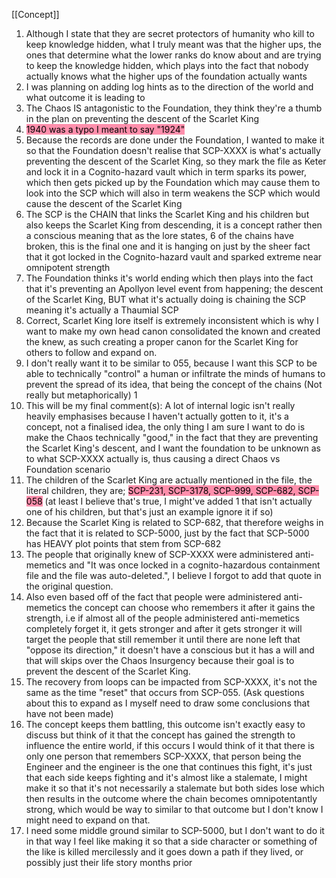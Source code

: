 [[Concept]]

1. Although I state that they are secret protectors of humanity who kill to keep knowledge hidden, what I truly meant was that the higher ups, the ones that determine what the lower ranks do know about and are trying to keep the knowledge hidden, which plays into the fact that nobody actually knows what the higher ups of the foundation actually wants 
2. I was planning on adding log hints as to the direction of the world and what outcome it is leading to 
3. The Chaos IS antagonistic to the Foundation, they think they're a thumb in the plan on preventing the descent of the Scarlet King 
4. <mark style="background: #FF5582A6;">1940 was a typo I meant to say "1924"</mark>  
5. Because the records are done under the Foundation, I wanted to make it so that the Foundation doesn't realise that SCP-XXXX is what's actually preventing the descent of the Scarlet King, so they mark the file as Keter and lock it in a Cognito-hazard vault which in term sparks its power, which then gets picked up by the Foundation which may cause them to look into the SCP which will also in term weakens the SCP which would cause the descent of the Scarlet King 
6. The SCP is the CHAIN that links the Scarlet King and his children but also keeps the Scarlet King from descending, it is a concept rather then a conscious meaning that as the lore states, 6 of the chains have broken, this is the final one and it is hanging on just by the sheer fact that it got locked in the Cognito-hazard vault and sparked extreme near omnipotent strength 
7. The Foundation thinks it's world ending which then plays into the fact that it's preventing an Apollyon level event from happening; the descent of the Scarlet King, BUT what it's actually doing is chaining the SCP meaning it's actually a Thaumial SCP 
8. Correct, Scarlet King lore itself is extremely inconsistent which is why I want to make my own head canon consolidated the known and created the knew, as such creating a proper canon for the Scarlet King for others to follow and expand on. 
9. I don't really want it to be similar to 055, because I want this SCP to be able to technically "control" a human or infiltrate the minds of humans to prevent the spread of its idea, that being the concept of the chains (Not really but metaphorically) 1
10. This will be my final comment(s): A lot of internal logic isn't really heavily emphasises because I haven't actually gotten to it, it's a concept, not a finalised idea, the only thing I am sure I want to do is make the Chaos technically "good," in the fact that they are preventing the Scarlet King's descent, and I want the foundation to be unknown as to what SCP-XXXX actually is, thus causing a direct Chaos vs Foundation scenario 
11. The children of the Scarlet King are actually mentioned in the file, the literal children, they are; <mark style="background: #FF5582A6;">SCP-231, SCP-3178, SCP-999, SCP-682, SCP-058</mark> (at least I believe that's true, I might've added 1 that isn't actually one of his children, but that's just an example ignore it if so) 
12. Because the Scarlet King is related to SCP-682, that therefore weighs in the fact that it is related to SCP-5000, just by the fact that SCP-5000 has HEAVY plot points that stem from SCP-682 
13. The people that originally knew of SCP-XXXX were administered anti-memetics and "It was once locked in a cognito-hazardous containment file and the file was auto-deleted.", I believe I forgot to add that quote in the original question. 
14. Also even based off of the fact that people were administered anti-memetics the concept can choose who remembers it after it gains the strength, i.e if almost all of the people administered anti-memetics completely forget it, it gets stronger and after it gets stronger it will target the people that still remember it until there are none left that "oppose its direction," it doesn't have a conscious but it has a will and that will skips over the Chaos Insurgency because their goal is to prevent the descent of the Scarlet King. 
15. The recovery from loops can be impacted from SCP-XXXX, it's not the same as the time "reset" that occurs from SCP-055. (Ask questions about this to expand as I myself need to draw some conclusions that have not been made) 
16. The concept keeps them battling, this outcome isn't exactly easy to discuss but think of it that the concept has gained the strength to influence the entire world, if this occurs I would think of it that there is only one person that remembers SCP-XXXX, that person being the Engineer and the engineer is the one that continues this fight, it's just that each side keeps fighting and it's almost like a stalemate, I might make it so that it's not necessarily a stalemate but both sides lose which then results in the outcome where the chain becomes omnipotentantly strong, which would be way to similar to that outcome but I don't know I might need to expand on that. 
17. I need some middle ground similar to SCP-5000, but I don't want to do it in that way I feel like making it so that a side character or something of the like is killed mercilessly and it goes down a path if they lived, or possibly just their life story months prior